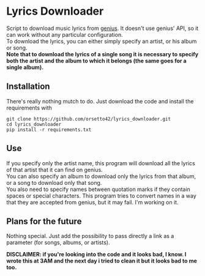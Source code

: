 # Lyrics Downloader

Script to download music lyrics from [genius](https://genius.com/). It doesn't use genius' API, so it can work without any particular configuration. <br>
To download the lyrics, you can either simply specify an artist, or his album or song. <br>
**Note that to download the lyrics of a single song it is necessary to specify both the artist and the album to which it belongs (the same goes for a single album).**

## Installation

There's really nothing mutch to do. Just download the code and install the requirements with

    git clone https://github.com/orsetto42/lyrics_downloader.git
    cd lyrics_downloader
    pip install -r requirements.txt

## Use

If you specify only the artist name, this program will download all the lyrics of that artist that it can find on genius. <br>
You can also specify an album to download only the lyrics from that album, or a song to download only that song. <br>
You also need to specify names between quotation marks if they contain spaces or special characters. This program tries to convert names in a way that they are accepted from genius, but it may fail. I'm working on it.

## Plans for the future

Nothing special. Just add the possibility to pass directly a link as a parameter (for songs, albums, or artists).

**DISCLAIMER: if you're looking into the code and it looks bad, I know. I wrote this at 3AM and the next day i tried to clean it but it looks bad to me too.**